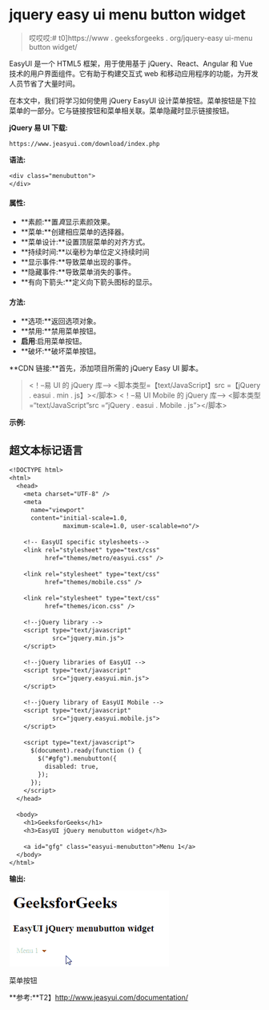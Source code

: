 # jquery easy ui menu button widget

> 哎哎哎:# t0]https://www . geeksforgeeks . org/jquery-easy ui-menu button widget/

EasyUI 是一个 HTML5 框架，用于使用基于 jQuery、React、Angular 和 Vue 技术的用户界面组件。它有助于构建交互式 web 和移动应用程序的功能，为开发人员节省了大量时间。

在本文中，我们将学习如何使用 jQuery EasyUI 设计菜单按钮。菜单按钮是下拉菜单的一部分。它与链接按钮和菜单相关联。菜单隐藏时显示链接按钮。

**jQuery 易 UI 下载:**

```
https://www.jeasyui.com/download/index.php
```

**语法:**

```
<div class="menubutton">
</div>
```

#### **属性:**

*   **素颜:**置*真*显示素颜效果。
*   **菜单:**创建相应菜单的选择器。
*   **菜单设计:**设置顶层菜单的对齐方式。
*   **持续时间:**以毫秒为单位定义持续时间
*   **显示事件:**导致菜单出现的事件。
*   **隐藏事件:**导致菜单消失的事件。
*   **有向下箭头:**定义向下箭头图标的显示。

#### **方法:**

*   **选项:**返回选项对象。
*   **禁用:**禁用菜单按钮。
*   **启用**:启用菜单按钮。
*   **破坏:**破坏菜单按钮。

**CDN 链接:**首先，添加项目所需的 jQuery Easy UI 脚本。

> <！–易 UI 的 jQuery 库–>
> <脚本类型=【text/JavaScript】src =【jQuery . easui . min . js】></脚本>
> <！–易 UI Mobile 的 jQuery 库–>
> <脚本类型=“text/JavaScript”src =“jQuery . easui . Mobile . js”></脚本>

**示例:**

## 超文本标记语言

```
<!DOCTYPE html>
<html>
  <head>
    <meta charset="UTF-8" />
    <meta
      name="viewport"
      content="initial-scale=1.0, 
               maximum-scale=1.0, user-scalable=no"/>

    <!-- EasyUI specific stylesheets-->
    <link rel="stylesheet" type="text/css" 
          href="themes/metro/easyui.css" />

    <link rel="stylesheet" type="text/css" 
          href="themes/mobile.css" />

    <link rel="stylesheet" type="text/css"
          href="themes/icon.css" />

    <!--jQuery library -->
    <script type="text/javascript" 
            src="jquery.min.js">
    </script>

    <!--jQuery libraries of EasyUI -->
    <script type="text/javascript" 
            src="jquery.easyui.min.js">
    </script>

    <!--jQuery library of EasyUI Mobile -->
    <script type="text/javascript" 
            src="jquery.easyui.mobile.js">
    </script>

    <script type="text/javascript">
      $(document).ready(function () {
        $("#gfg").menubutton({
          disabled: true,
        });
      });
    </script>
  </head>

  <body>
    <h1>GeeksforGeeks</h1>
    <h3>EasyUI jQuery menubutton widget</h3>

    <a id="gfg" class="easyui-menubutton">Menu 1</a>
  </body>
</html>
```

**输出:**

![](img/362af85fac08358401b1e017f68c2707.png)

菜单按钮

**参考:**T2】http://www.jeasyui.com/documentation/